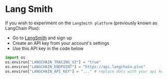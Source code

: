 # Lang Smith

If you wish to experiment on the `LangSmith platform` (previously known as LangChain Plus):

- Go to [LangSmith](https://www.langchain.com/langsmith) and sign up
- Create an API key from your account's settings
- Use this API key in the code below

```Python
import os
os.environ["LANGCHAIN_TRACING_V2"] = "true"
os.environ["LANGCHAIN_ENDPOINT"] = "https://api.langchain.plus"
os.environ["LANGCHAIN_API_KEY"] = "..." # replace dots with your api key
```
